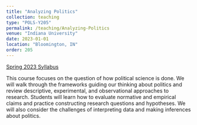 ```yaml
---
title: "Analyzing Politics"
collection: teaching
type: "POLS-Y205"
permalink: /teaching/Analyzing-Politics
venue: "Indiana University"
date: 2023-01-01
location: "Bloomington, IN"
order: 205
---
```


[Spring 2023 Syllabus](http://jasonyuyanwu.github.io/files/Analyzing-Politics-Syllabus-2023.pdf)


This course focuses on the question of how political science is done. We will walk through the frameworks guiding our thinking about politics and review descriptive, experimental, and observational approaches to research. Students will learn how to evaluate normative and empirical claims and practice constructing research questions and hypotheses. We will also consider the challenges of interpreting data and making inferences about politics.


